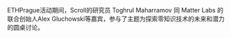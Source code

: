 ETHPrague活动期间，Scroll的研究员 Toghrul Maharramov 同 Matter Labs 的联合创始人Alex Gluchowski等嘉宾，参与了主题为探索零知识技术的未来和潜力的圆桌讨论。